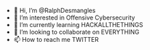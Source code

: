 - 👋 Hi, I’m @RalphDesmangles
- 👀 I’m interested in Offensive Cybersecurity
- 🌱 I’m currently learning HACKALLTHETHINGS
- 💞️ I’m looking to collaborate on EVERYTHING
- 📫 How to reach me TWITTER

<!---
RalphDesmangles/RalphDesmangles is a ✨ special ✨ repository because its `README.md` (this file) appears on your GitHub profile.
You can click the Preview link to take a look at your changes.
--->

